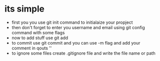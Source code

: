 # its simple
- first you you use git init command to initialaize your propject
- then don't forget to enter you username and email using git config command with some flags
- now to add stuff use git add
- to commit use git commit and you can use -m flag and add your comment in qouts ''
- to ignore some files create .gitignore file and write the file name or path